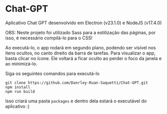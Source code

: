 # Chat-GPT

Aplicativo Chat GPT desenvolvido em Electron (v23.1.0) e NodeJS (v17.4.0)

OBS: Neste projeto foi utilizado Sass para a estilização das páginas, por isso, é necessário compilá-lo para o CSS!

Ao executá-lo, o app rodará em segundo plano, podendo ser visível nos itens ocultos, no canto direito da barra de tarefas. Para visualizar o app, basta clicar no ícone. Ele voltará a ficar oculto ao perder o foco da janela e ao minimizá-lo.

Siga os seguintes comandos para executá-lo

```
git clone https://github.com/Danrley-Ruan-Saquetti/Chat-GPT.git
npm install
npm run build
```

Isso criará uma pasta ```packages``` e dentro dela estará o executável do aplicativo :)